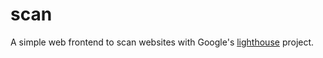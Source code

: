 # scan
A simple web frontend to scan websites with Google's 
[lighthouse](https://github.com/GoogleChrome/lighthouse) project.
